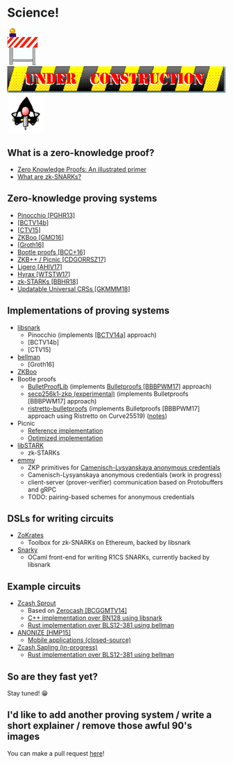 # Science!

![](/images/underconstruction/HeHeartlandPark5787imagesConstruction1.gif)
[![](/images/underconstruction/ArArea51Station9771rulersconstructionconstruction_wide.gif)](https://textfiles.com/underconstruction/)
[![](/images/underconstruction/ArArea51Shadowlands2297ST-underconstruction_anm.gif)](https://en.wikipedia.org/wiki/History_of_cryptography#Modern_cryptography)

## What is a zero-knowledge proof?

- [Zero Knowledge Proofs: An illustrated primer](https://blog.cryptographyengineering.com/2014/11/27/zero-knowledge-proofs-illustrated-primer/)
- [What are zk-SNARKs?](https://z.cash/technology/zksnarks.html)

## Zero-knowledge proving systems

- [Pinocchio [PGHR13]](https://eprint.iacr.org/2013/279.pdf)
- [[BCTV14b]](https://eprint.iacr.org/2014/595)
- [[CTV15]](https://eprint.iacr.org/2015/377)
- [ZKBoo [GMO16]](https://eprint.iacr.org/2016/163.pdf)
- [[Groth16]](https://eprint.iacr.org/2016/260.pdf)
- [Bootle proofs [BCC+16]](https://eprint.iacr.org/2016/263.pdf)
- [ZKB++ / Picnic [CDGORRSZ17]](https://eprint.iacr.org/2017/279.pdf)
- [Ligero [AHIV17]](https://acmccs.github.io/papers/p2087-amesA.pdf)
- [Hyrax [WTSTW17]](https://eprint.iacr.org/2017/1132.pdf)
- [zk-STARKs [BBHR18]](https://eprint.iacr.org/2018/046)
- [Updatable Universal CRSs [GKMMM18]](https://eprint.iacr.org/2018/280)

## Implementations of proving systems

- [libsnark](https://github.com/scipr-lab/libsnark)
  - Pinocchio (implements [[BCTV14a]](http://eprint.iacr.org/2013/879) approach)
  - [BCTV14b]
  - [CTV15]
- [bellman](https://github.com/ebfull/bellman/)
  - [Groth16]
- [ZKBoo](https://github.com/Sobuno/ZKBoo)
- Bootle proofs
  - [BulletProofLib](https://github.com/bbuenz/BulletProofLib) (implements [Bulletproofs [BBBPWM17]](https://web.stanford.edu/~buenz/pubs/bulletproofs.pdf) approach)
  - [secp256k1-zkp (experimental)](https://github.com/ElementsProject/secp256k1-zkp/pull/16) (implements Bulletproofs [BBBPWM17] approach)
  - [ristretto-bulletproofs](https://github.com/chain/ristretto-bulletproofs/) (implements Bulletproofs [BBBPWM17] approach using Ristretto on Curve25519) ([notes](https://doc-internal.dalek.rs/ristretto_bulletproofs/notes/index.html))
- Picnic
  - [Reference implementation](https://github.com/Microsoft/Picnic)
  - [Optimized implementation](https://github.com/IAIK/Picnic)
- [libSTARK](https://github.com/elibensasson/libSTARK)
  - zk-STARKs
- [emmy](https://github.com/xlab-si/emmy)
  - ZKP primitives for [Camenisch-Lysyanskaya anonymous credentials](https://eprint.iacr.org/2001/019.pdf)
  - Camenisch-Lysyanskaya anonymous credentials (work in progress)
  - client-server (prover-verifier) communication based on Protobuffers and gRPC
  - TODO: pairing-based schemes for anonymous credentials

## DSLs for writing circuits

- [ZoKrates](https://github.com/JacobEberhardt/ZoKrates)
  - Toolbox for zk-SNARKs on Ethereum, backed by libsnark
- [Snarky](https://github.com/o1-labs/snarky)
  - OCaml front-end for writing R1CS SNARKs, currently backed by libsnark

## Example circuits

- [Zcash Sprout](https://github.com/zcash/zips/blob/master/protocol/protocol.pdf)
  - Based on [Zerocash [BCGGMTV14]](https://www.ieee-security.org/TC/SP2014/papers/Zerocash_c_DecentralizedAnonymousPaymentsfromBitcoin.pdf)
  - [C++ implementation over BN128 using libsnark](https://github.com/zcash/zcash/tree/master/src/zcash/circuit)
  - [Rust implementation over BLS12-381 using bellman](https://github.com/zcash-hackworks/sapling-crypto/pull/54)
- [ANONIZE [HMP15]](https://eprint.iacr.org/2015/681.pdf)
  - [Mobile applications (closed-source)](https://anonize.org/)
- [Zcash Sapling (in-progress)](https://github.com/zcash/zips/blob/master/protocol/sapling.pdf)
  - [Rust implementation over BLS12-381 using bellman](https://github.com/zcash-hackworks/sapling-crypto)

## So are they fast yet?

Stay tuned! 😁

## I'd like to add another proving system / write a short explainer / remove those awful 90's images

You can make a pull request [here](https://github.com/ZKProofs/ZKProofs.github.io)!
